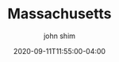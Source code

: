 ---
date: 2020-09-11T11:55:00-04:00
title: "Massachusetts"
ab: "MA"
seo_title: "Contact Massachusetts Governor"
description: Contact Massachusetts Governor
author: john shim
url: /massachusetts/
weight: 1
---